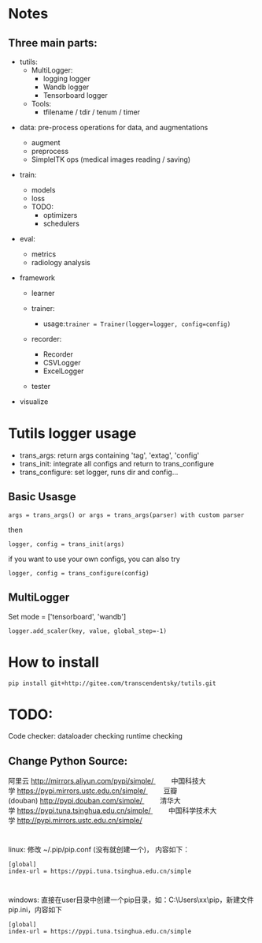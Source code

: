 # Notes

## Three main parts:

* tutils:
  * MultiLogger:
    * logging logger
    * Wandb logger
    * Tensorboard logger
  * Tools:
    * tfilename / tdir / tenum / timer

- data: pre-process operations for data, and augmentations

  - augment
  - preprocess
  - SimpleITK ops (medical images reading / saving)
- train:

  - models
  - loss
  - TODO:
    - optimizers
    - schedulers
- eval:

  - metrics
  - radiology analysis
- framework

  - learner
  - trainer:

    - usage:``trainer = Trainer(logger=logger, config=config)``
  - recorder:

    - Recorder
    - CSVLogger
    - ExcelLogger
  - tester
- visualize

# Tutils logger usage

- trans_args: return args containing 'tag', 'extag', 'config'
- trans_init: integrate all configs and return to trans_configure
- trans_configure: set logger, runs dir and config...

## Basic Usasge

```
args = trans_args() or args = trans_args(parser) with custom parser
```

then

```
logger, config = trans_init(args)
```

if you want to use your own configs, you can also try

```
logger, config = trans_configure(config)
```

## MultiLogger

Set mode = ['tensorboard', 'wandb']

```
logger.add_scaler(key, value, global_step=-1)
```

# How to install

```
pip install git+http://gitee.com/transcendentsky/tutils.git
```

# TODO:

Code checker:
dataloader checking
runtime checking

## Change Python Source:

阿里云 http://mirrors.aliyun.com/pypi/simple/ 
  中国科技大学 https://pypi.mirrors.ustc.edu.cn/simple/ 
  豆瓣(douban) http://pypi.douban.com/simple/ 
  清华大学 https://pypi.tuna.tsinghua.edu.cn/simple/ 
  中国科学技术大学 http://pypi.mirrors.ustc.edu.cn/simple/

#
linux:
修改 ~/.pip/pip.conf (没有就创建一个)， 内容如下：

```
[global]
index-url = https://pypi.tuna.tsinghua.edu.cn/simple
```

#
windows:
直接在user目录中创建一个pip目录，如：C:\Users\xx\pip，新建文件pip.ini，内容如下

```
[global]
index-url = https://pypi.tuna.tsinghua.edu.cn/simple
```
